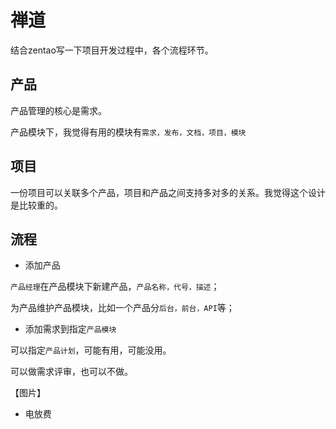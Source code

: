 # 禅道

结合zentao写一下项目开发过程中，各个流程环节。


## 产品

产品管理的核心是需求。

产品模块下，我觉得有用的模块有`需求，发布，文档，项目，模块`


## 项目

一份项目可以关联多个产品，项目和产品之间支持多对多的关系。我觉得这个设计是比较重的。



## 流程

* 添加产品

`产品经理`在产品模块下新建产品，`产品名称，代号，描述`；

为产品维护产品模块，比如一个产品分`后台，前台，API`等；


* 添加需求到指定`产品模块`

可以指定`产品计划`，可能有用，可能没用。

可以做需求评审，也可以不做。

【图片】

* 电放费


 




